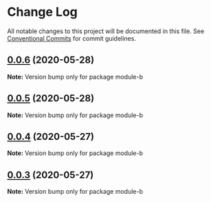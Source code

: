 # Change Log

All notable changes to this project will be documented in this file.
See [Conventional Commits](https://conventionalcommits.org) for commit guidelines.

## [0.0.6](https://github.com/joinfunny/single-vue-framework/compare/module-b@0.0.5...module-b@0.0.6) (2020-05-28)

**Note:** Version bump only for package module-b





## [0.0.5](https://github.com/joinfunny/single-vue-framework/compare/module-b@0.0.4...module-b@0.0.5) (2020-05-28)

**Note:** Version bump only for package module-b





## [0.0.4](https://github.com/joinfunny/single-vue-framework/compare/module-b@0.0.3...module-b@0.0.4) (2020-05-27)

**Note:** Version bump only for package module-b





## [0.0.3](https://github.com/joinfunny/single-vue-framework/compare/module-b@0.0.2...module-b@0.0.3) (2020-05-27)

**Note:** Version bump only for package module-b
